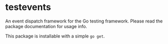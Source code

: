 testevents
==========

An event dispatch framework for the Go testing framework. Please read the package documentation for usage info.

This package is installable with a simple `go get`.

